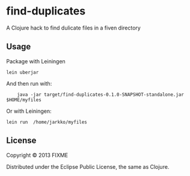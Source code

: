# find-duplicates

A Clojure hack to find dulicate files in a fiven directory

## Usage

Package with Leiningen

	lein uberjar

And then run with:

        java -jar target/find-duplicates-0.1.0-SNAPSHOT-standalone.jar $HOME/myfiles

Or with Leiningen:

	lein run  /home/jarkko/myfiles

## License

Copyright © 2013 FIXME

Distributed under the Eclipse Public License, the same as Clojure.
